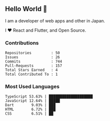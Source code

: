 ## Hello World 👋

I am a developer of web apps and other in Japan.

I ❤️ React and Flutter, and Open Source.

### Contributions

<!-- contributions start -->

    Repositories         : 50
    Issues               : 26
    Commits              : 744
    Pull-Requests        : 157
    Total Stars Earned   : 4
    Total Contributed To : 1

<!-- contributions end -->

### Most Used Languages

<!-- most-used-languages start -->

    TypeScript 53.63% | ████████████████████
    JavaScript 12.64% | █████
    Dart        9.03% | ███
    HTML        6.72% | ███
    CSS         6.51% | ██

<!-- most-used-languages end -->
